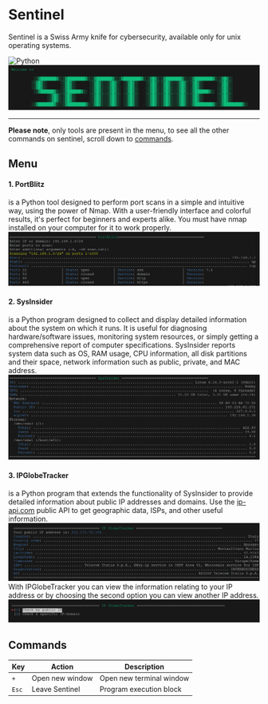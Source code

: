 # Sentinel
Sentinel is a Swiss Army knife for cybersecurity, available only for unix operating systems.

![Python](https://img.shields.io/badge/Python-3776AB?style=flat&logo=python&logoColor=white)
![sentinel](./sentinel/assets/welcome.png)

---

**Please note**, only tools are present in the menu, to see all the other commands on sentinel, scroll down to [commands](#commands).

## Menu

#### 1. PortBlitz
is a Python tool designed to perform port scans in a simple and intuitive way, using the power of Nmap. With a user-friendly interface and colorful results, it's perfect for beginners and experts alike. You must have nmap installed on your computer for it to work properly.
![PortBlitz](./sentinel/assets/portblitz-output.png)

#### 2. SysInsider
is a Python program designed to collect and display detailed information about the system on which it runs. It is useful for diagnosing hardware/software issues, monitoring system resources, or simply getting a comprehensive report of computer specifications. SysInsider reports system data such as OS, RAM usage, CPU information, all disk partitions and their space, network information such as public, private, and MAC address.
![SysInsider](./sentinel/assets/sysinsider-output.png)

#### 3. IPGlobeTracker
is a Python program that extends the functionality of SysInsider to provide detailed information about public IP addresses and domains. Use the [ip-api.com](https://ip-api.com/) public API to get geographic data, ISPs, and other useful information.
![IPGlobeTrackerOutput](./sentinel/assets/ip-globetracker-output.png)
With IPGlobeTracker you can view the information relating to your IP address or by choosing the second option you can view another IP address.
![IPGlobeTrackerMenu](./sentinel/assets/ip-globetracker-menu.png)

## Commands

| Key         | Action              | Description                                |
|------------ |---------------------|--------------------------------------------|
| `+`         | Open new window     | Open new terminal window                   |
| `Esc`       | Leave Sentinel      | Program execution block                    |